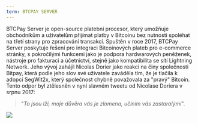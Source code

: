 ```yaml
---
term: BTCPAY SERVER
---
```


BTCPay Server je open-source platební procesor, který umožňuje obchodníkům a uživatelům přijímat platby v Bitcoinu bez nutnosti spoléhat na třetí strany pro zpracování transakcí. Spuštěn v roce 2017, BTCPay Server poskytuje řešení pro integraci Bitcoinových plateb pro e-commerce stránky, s pokročilými funkcemi jako je podpora hardwarových peněženek, nástroje pro fakturaci a účetnictví, stejně jako kompatibilita se sítí Lightning Network. Jeho vývoj zahájil Nicolas Dorier jako reakci na činy společnosti Bitpay, která podle jeho slov své uživatele zaváděla tím, že je tlačila k adopci SegWit2x, který společnost chybně považovala za "pravý" Bitcoin. Tento odpor byl ztělesněn v nyní slavném tweetu od Nicolase Doriera v srpnu 2017:

> "_To jsou lži, moje důvěra vás je zlomena, učiním vás zastaralými_".

![](../../dictionnaire/assets/53.png)